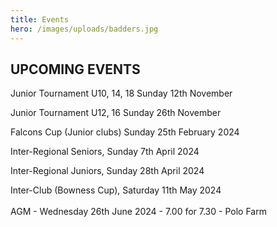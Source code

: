 ```yaml
---
title: Events
hero: /images/uploads/badders.jpg
---
```

## UPCOMING EVENTS

Junior Tournament U10, 14, 18 Sunday 12th November

Junior Tournament U12, 16  Sunday 26th November

F﻿alcons Cup (Junior clubs) Sunday 25th February 2024

Inter-Regional Seniors,  Sunday 7th April 2024 

Inter-Regional Juniors,  Sunday 28th April 2024

Inter-Club (Bowness Cup),  Saturday 11th May 2024\
\
A﻿GM - Wednesday 26th June 2024  - 7.00 for 7.30 - Polo Farm